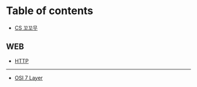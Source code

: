 # Table of contents

* [CS 꼬꼬무](README.md)

## WEB

* [HTTP](web/http.md)

---

* [OSI 7 Layer](osi-7-layer.md)

